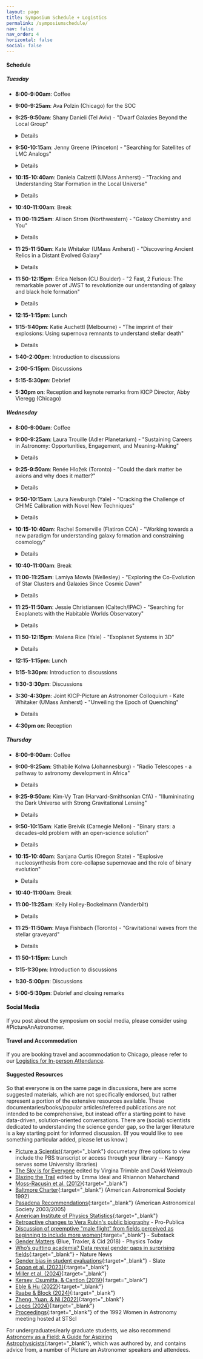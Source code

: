 ```yaml
---
layout: page
title: Symposium Schedule + Logistics
permalink: /symposiumschedule/
nav: false
nav_order: 4
horizontal: false
social: false
---
```


#### Schedule

##### Tuesday
- **8:00-9:00am**: Coffee
- **9:00-9:25am**: Ava Polzin (Chicago) for the SOC
- **9:25-9:50am**: Shany Danieli (Tel Aviv) - "Dwarf Galaxies Beyond the Local Group"
	<details>
		Low-mass (dwarf) galaxies are key to probing dark matter and galaxy formation on small scales but remain challenging to detect and study. Research has largely focused on Milky Way satellites, but advances in telescopes and imaging now enable studies beyond the Local Group. I will review obstacles to studying distant dwarfs, highlight discoveries revealing their remarkable diversity, and discuss size-mass outliers, dark matter variations, and globular cluster populations. I will conclude with ongoing and future surveys essential for mapping the broader dwarf galaxy population.
	</details>

- **9:50-10:15am**: Jenny Greene (Princeton) - "Searching for Satellites of LMC Analogs"
	<details>
		Low-mass dwarf galaxies with stellar masses less than a billion suns have provided some of the most stringent tests of the nature of dark matter on small scales. Large new samples of such galaxies are efficiently selected as satellites of Milky-Way mass galaxies. However, interesting new tests of the nature of dark matter and galaxy evolution are opened if we can chart the satellites systems of LMC analogs as well. I will present initial results from the first eight hosts in ELVES-Dwarf, which uses the surface brightness fluctuation technique to efficiently find galaxy groups around low-mass hosts.
	</details>

- **10:15-10:40am**: Daniela Calzetti (UMass Amherst) - "Tracking and Understanding Star Formation in the Local Universe"
	<details>
		Our ability to trace star formation and the ensuing stellar feedback hinges on our ability to measure star formation rates with accuracy. This usually implies understanding how tracers may be affected by extraneous contributions, e.g., from older stellar populations non involved in the star formation. I will provide a short review of the current status of star formation rate tracers and how they reflect the complex multi-scale ecosystem of galaxies.
	</details>

- **10:40-11:00am**: Break
- **11:00-11:25am**: Allison Strom (Northwestern) - "Galaxy Chemistry and You"
	<details>
		The chemistry of gas and stars in galaxies connects many seemingly disparate areas of astrophysics, from planet formation and stellar evolution to the enrichment and physical state of the circumgalactic and intergalactic media. Because heavy elements are the end product of converting gas to stars, the abundance and distribution of different elements in and around galaxies tells the story of how galaxies grow and change over time. Astronomers have been studying the chemistry of galaxies outside the Milky Way for well over 50 years, but only in the last decade have detailed studies of galaxy enrichment in the distant universe been possible. Using premier facilities like the Keck Telescopes and the James Webb Space Telescope, we have made significant advances in characterizing galaxies that were forming at early times---particularly during "Cosmic Noon," the period 8-12 Gyr ago when about half of all the stars in the universe were formed. I will discuss how innovative techniques for determining galaxy chemistry have helped to create a more nuanced picture of these young systems and allowed us to make connections between galaxies, their stellar populations, and their gaseous environments over cosmic time.
	</details>

- **11:25-11:50am**: Kate Whitaker (UMass Amherst) - "Discovering Ancient Relics in a Distant Evolved Galaxy"
	<details>
		Globular clusters are some of the oldest bound structures in the Universe and thus hold clues to the earliest epochs of star formation and galaxy assembly.  However,  accurate age measurements of ancient star clusters are challenging due to the age-metallicity degeneracy. In this talk, I will share the discovery of a large population of globular cluster candidates within the 'Relic', a massive, evolved galaxy existing only 2.5 billion years after the Big Bang.  The Relic is a unique laboratory that enables the first connection between long-lived, high-redshift star clusters and local stellar populations, offering insights into the early stages of globular cluster evolution and the broader processes of galaxy assembly.  Through personal anecdotes centered around being a woman, a mother, an astronomer, and a mentor, I will also weave into this story a few of my own lessons learned over the course of my career.
	</details>

- **11:50-12:15pm**: Erica Nelson (CU Boulder) - "2 Fast, 2 Furious: The remarkable power of JWST to revolutionize our understanding of galaxy and black hole formation"
	<details>
		The launch and commissioning of the James Webb Space Telescope is ushering in a new era in our understanding of our cosmic origins. Galaxies are a fundamental building block of the universe, yet how they formed has remained enigmatic owing to our inability to observe them at early cosmic times. In just the first two and a half years of data, JWST has already upended our understanding of galaxy and black hole growth in the early universe. In this talk I will discuss some of the surprising results that have come out of our work with JWST and their impact on our understanding of the formation and evolution of galaxies. This includes remarkably mature galaxies at early times, galaxies so luminous they allow us to see much further back in time than we thought possible, overmassive black holes, bulges where we thought there were none, and a new method for measuring kinematics that has revealed a monstrous spinning disk 1 billion years after the big bang. Galaxy and black hole growth in the early universe appears to have happened much more rapidly than previously thought, defying predictions from theoretical models. I’ll conclude with a discussion of where the field is moving and the rich discovery space in this new era of extragalactic astrophysics.
	</details>

- **12:15-1:15pm**: Lunch
- **1:15-1:40pm**: Katie Auchettl (Melbourne) - "The imprint of their explosions: Using supernova remnants to understand stellar death"
	<details>
	One of the most uncertain aspects related to our understanding of the end points of stellar evolution is the link between the progenitor star and the nature of the supernova explosion that the progenitor will undergo. Even though hundreds of supernovae are discovered each year by optical surveys, these sources are usually too distant to resolve the ejecta and immediate surrounding of the exploded star. However, due to their long lifetimes and close proximity, supernova remnants which are the long lived structures that result from the supernova explosion of either a white dwarf or a massive star, provide us with a unique opportunity to study supernova explosion and dynamics up close and in detail. In this talk, I will highlight some recent advances that have been made in the understanding of supernovae and their progenitors using multi-wavelength studies of supernovae and their remnants.
	</details>

- **1:40-2:00pm**: Introduction to discussions
- **2:00-5:15pm**: Discussions
- **5:15-5:30pm**: Debrief
- **5:30pm on**: Reception and keynote remarks from KICP Director, Abby Vieregg (Chicago)

##### Wednesday
- **8:00-9:00am**: Coffee
- **9:00-9:25am**: Laura Trouille (Adler Planetarium) - "Sustaining Careers in Astronomy: Opportunities, Engagement, and Meaning-Making"
	<details>
	A holistic approach to retention in astronomy requires a more inclusive view of career pathways beyond academia and a commitment to equipping astronomers for success in diverse roles. This talk will explore the work of AAS Committees in supporting career development, as well as opportunities within cultural institutions and other learning environments that leverage astronomical expertise. Additionally, I will highlight the efforts of the International Astronomical Union’s Office of Astronomy for Development (OAD) and the North American Regional Office in using astronomy to advance the UN Sustainable Development Goals, with a particular focus on the Women and Girls in Astronomy Project. Finally, I will discuss how public engagement serves as a powerful retention strategy, emphasizing how platforms like Zooniverse offer fertile ground for broader impacts, meaning-making, and career sustainability while contributing to research.
	</details>

- **9:25-9:50am**: Renée Hložek (Toronto) - "Could the dark matter be axions and why does it matter?"
	<details>
	Ultra-light axions are a promising dark matter candidate well motivated by high energy physics. While detection experiments hold great promise for axion detection, small-scale measurements from the cosmic microwave background (CMB) provide a window into the dark sector that is not probed by detector experiments.  I will highlight current constraints from experiments like Planck and the Atacama Cosmology Telescope (ACT) and future forecasts on these fascinating dark matter candidates.
	</details>

- **9:50-10:15am**: Laura Newburgh (Yale) - "Cracking the Challenge of CHIME Calibration with Novel New Techniques"
	<details>
	Recent cosmological data sets have shown tantalizing hints that our current model of Dark Energy may be too naive. New experiments like CHIME are poised to address this question through 3-dimensional maps of structure using the 21cm emission line from neutral hydrogen contained in abundance in galaxies. However, success hinges on our ability to remove bright foreground emission, which requires improved calibration of the instrument. In this talk, I will highlight recent progress in calibration towards our ultimate goal of improved measurements of Dark Energy, and discuss future directions for the analysis.
	</details>

- **10:15-10:40am**: Rachel Somerville (Flatiron CCA) - "Working towards a new paradigm for understanding galaxy formation and constraining cosmology"
	<details>
	A new generation of multi-tracer surveys has the potential to yield huge progress in our understanding of galaxy formation and cosmology, but only if we can overcome certain challenges. These include accurately modeling the intertwined effects of baryonic processes and the nature of dark matter and dark energy, as well as incorporating diverse types of data and observational tracers into a robust statistical framework. I will discuss the Simulating Multiscale Astrophysics to Understand Galaxies (SMAUG) and Learning the Universe projects and how we are working towards building more robust sub-grid models for astrophysical processes in simulations, developing accelerated forward models using machine learning, creating detailed multi-probe synthetic observations, and folding all of these elements into a Simulation Based Inference pipeline.
	</details>

- **10:40-11:00am**: Break
- **11:00-11:25am**: Lamiya Mowla (Wellesley) - "Exploring the Co-Evolution of Star Clusters and Galaxies Since Cosmic Dawn"
	<details>
	The most distant galaxies observed date back to when the Universe was only 5% of its current age, with progenitors of galaxies like the Milky Way being about 10,000 times less massive. Using JWST and the magnification provided by gravitational lensing, these low-mass galaxies can be detected and studied in detail. I will present JWST observations of the "Firefly Sparkle," a strongly lensed galaxy at ( z = 8.3 ) featuring massive star clusters cocooned in a diffuse arc, showcasing characteristics of a young, gas-rich galaxy in the early stages of formation. The unresolved clusters display exceptionally high surface densities, surpassing those of Milky Way globular clusters and nearby young star clusters, along with nebular-dominated spectra, low metallicity, high gas density, and elevated electron temperatures, suggesting a top-heavy initial mass function (IMF). These observations provide the first spectrophotometric view of a typical galaxy at Cosmic Dawn, highlighting JWST’s capability to investigate the co-evolution of galaxies and star clusters. I will also discuss plans to expand this work using future JWST cluster observations, aiming to deepen our understanding of the evolution of galaxy evolution.
	</details>

- **11:25-11:50am**: Jessie Christiansen (Caltech/IPAC) - "Searching for Exoplanets with the Habitable Worlds Observatory"
	<details>
	One of the most exciting endeavors in astronomy is the search for Earth 2.0 - a potentially habitable rocky planet, in the habitable zone of a Sun-like star. So far such a discovery has eluded us, but the Habitable Worlds Observatory (HWO) has set this ambitious target in its sights. In this talk I will cover the history of the search for Earth 2.0, the motivation for HWO, the path forward to a successful mission, and some of the exciting potential science cases HWO will uncover.
	</details>

- **11:50-12:15pm**: Malena Rice (Yale) - "Exoplanet Systems in 3D"
	<details>
	While thousands of exoplanets have been discovered to date, we are just beginning to scrape the surface of how their systems are constructed: how planetary orbits are oriented relative to each other and their host star, as well as how their dynamic histories can be deduced from these clues. I will discuss recent advances in examining exoplanet systems in 3D, focusing on the goal of understanding not only the properties of exoplanets themselves, but also how diverse planetary systems are globally structured. I will also share insights from my personal journey through academia as an exoplanet scientist and a woman.
	</details>

- **12:15-1:15pm**: Lunch
- **1:15-1:30pm**: Introduction to discussions
- **1:30-3:30pm**: Discussions
- **3:30-4:30pm**: Joint KICP-Picture an Astronomer Colloquium - Kate Whitaker (UMass Amherst) - "Unveiling the Epoch of Quenching"
	<details>
	When the Universe was merely a few billion years old, about half of massive galaxies had already formed the bulk of their stars and new star formation plummeted. New observations from the James Webb Space Telescope are now pushing the existence of these ‘red and dead’ (quiescent) galaxies to uncomfortably high redshifts. How these massive galaxies form so rapidly and quench at such early times remains a puzzle. Their dark matter halos should contain large gas reservoirs that should cool efficiently, sustaining star formation over long periods. In this talk, I will review the recent innovative techniques developed to probe the physical properties of early quiescent galaxies, and the key observations constraining their formation histories and molecular gas content. I will present promising paths forward towards solving this puzzle that leverage strong gravitational lensing and the capabilities of the James Webb Space Telescope and ALMA.
	</details>

- **4:30pm on**: Reception

##### Thursday

- **8:00-9:00am**: Coffee
- **9:00-9:25am**: Sthabile Kolwa (Johannesburg) - "Radio Telescopes - a pathway to astronomy development in Africa"
	<details>
	The SKA project has ushered in new and exciting opportunities for scientific discovery. Additionally, it has paved the way for tremendous development of astronomy in South Africa. Over the last decade, we have seen plenty of growth in the numbers of faculty, postdocs, and students involved directly in optical observing with SALT and radio astronomy with MeerKAT (an SKA pathfinder) which was commissioned in 2018. As a black South African and Zambian radio astronomer who has been involved with the SKA since undergrad, I have witnessed and been a part of these developments. In this talk, I will give a highlight reel of milestones for astronomy in S.A. I will also describe the impact they have had in growing astronomy as a field of study and scientific inquiry in S.A. and some other countries in the African continent. Amid the excitement of commissioning powerful telescopes, transforming the social and cultural landscape of astronomy is still a challenge. I will discuss how our colonial history, socio-economic barriers, and gender inequity can limit many from pursuing scientific careers in astronomy in Africa.
	</details>

- **9:25-9:50am**: Kim-Vy Tran (Harvard-Smithsonian CfA) - "Illumininating the Dark Universe with Strong Gravitational Lensing"
	<details>
	We are now at the start of the revolution where deep high resolution imaging that surveys increasingly vast cosmological volumes is available.  With sophisticated computer algorithms to sift through the massive legacy data-sets, the AGEL survey searches for the distinct visual signature of strong gravitational lensing to identify thousands of halos spanning a wide range in mass.  The AGEL lenses include deflectors at z>0.5 that are ideal for follow-up studies to track how mass density profiles evolve with redshift and identifying very rare compound lenses for measuring cosmological parameters.  The AGEL survey also is a resource for refining automated all-sky searches and a pathfinder for deep all-sky surveys such as EUCLID, LSST, and Roman to use strong lenses to address a range of questions in astrophysics and cosmology.

	I will also discuss representation in lead-author publications within the ASTRO 3D Centre of Excellence.  Of 443 refereed publications, women were first-author on 38% which is nearly double that of the astronomy field (~20%).  We show that the combination of female leadership and higher fraction of female members correlates with a higher fraction of female-led publications.  Our findings show that representation in refereed publications can be achieved within ~5 years by combining evidence-based recruitment strategies with representation in supervisors and collaborations.
	</details>

- **9:50-10:15am**: Katie Breivik (Carnegie Mellon) - "Binary stars: a decades-old problem with an open-science solution"
	<details>
	Binary stars play a role in nearly all areas of astrophysics, yet, comprehensive models which accurately describe all aspects of binary evolution, from birth through to the formation of stellar remnants, remain elusive. This is due, at least in part, to a relative dearth of data sets that provide measurements of binary properties and cover swaths of stellar population parameters like mass and temperature. The development of several astronomical surveys which span both the electromagnetic and gravitational wave spectra, and provide measurements of binary-star parameters, offer a unique opportunity to confront models for binary evolution with data. In this talk I will review how uncertain binary interactions shape stellar populations and discuss recent work which aims to constrain these interactions by comparing the results of binary population synthesis simulations to publically released data.
	</details>

- **10:15-10:40am**: Sanjana Curtis (Oregon State) - "Explosive nucleosynthesis from core-collapse supernovae and the role of binary evolution"
	<details>
	Core-collapse supernovae are among the most important sites of element production in the universe. Predicting their nucleosynthesis yields is thus important for understanding the compositions of metal-poor stars and for tracing the chemical evolution of galaxies. However, self-consistently simulating the explosion of a massive star and computing resulting abundances is a formidable challenge, one that requires careful computational modeling. Additionally, while almost all traditional core-collapse nucleosynthesis studies are based on single star progenitors, most massive stars are thought to exist in binaries. In this talk, I will present nucleosynthesis yields for a large suite of single-star supernova models spanning a range of masses and metallicities, exploded in spherical symmetry using the PUSH method. I will also present preliminary results from explosion simulations employing a set of stellar evolution models that includes both single and binary progenitors, and discuss how binarity impacts the landscape of core-collapse supernova outcomes and yields.
	</details>

- **10:40-11:00am**: Break
- **11:00-11:25am**: Kelly Holley-Bockelmann (Vanderbilt)
	<details>
	
	</details>

- **11:25-11:50am**: Maya Fishbach (Toronto) - "Gravitational waves from the stellar graveyard"
	<details>
	The LIGO-Virgo-KAGRA Collaboration has observed ~100 gravitational-wave sources to date, including mergers between black holes, neutron stars, and mixed neutron star-black holes. These neutron stars and black holes connect many astrophysical puzzles, including the lives and deaths of stars, star cluster dynamics, cosmic chemical enrichment, and the expansion history of the Universe. I will describe some recent astrophysical lessons from gravitational-wave discoveries.
	</details>

- **11:50-1:15pm**: Lunch
- **1:15-1:30pm**: Introduction to discussions
- **1:30-5:00pm**: Discussions
- **5:00-5:30pm**: Debrief and closing remarks


#### Social Media

If you post about the symposium on social media, please consider using #PictureAnAstronomer.

#### Travel and Accommodation

If you are booking travel and accommodation to Chicago, please refer to our [Logistics for In-person Attendance](https://pictureanastronomer.github.io/registration).


#### Suggested Resources
So that everyone is on the same page in discussions, here are some suggested materials, which are not specifically endorsed, but rather represent a portion of the extensive resources available. These documentaries/books/popular articles/refereed publications are not intended to be comprehensive, but instead offer a starting point to have data-driven, solution-oriented conversations. There are (social) scientists dedicated to understanding the science gender gap, so the larger literature is a key starting point for informed discussion. (If you would like to see something particular added, please let us know.)

- [Picture a Scientist](https://www.pbs.org/wgbh/nova/video/picture-a-scientist/){:target="_blank"} documetary (free options to view include the PBS transcript or access through your library -- Kanopy serves some University libraries)
- [The Sky is for Everyone](https://press.princeton.edu/books/hardcover/9780691207100/the-sky-is-for-everyone?srsltid=AfmBOoqP1H9EcVnvSNwZ9MasOuizZFxhmYP9iRuxSGpypHEf9LBKltkP) edited by Virgina Trimble and David Weintraub
- [Blazing the Trail](https://www.amazon.com/Blazing-Trail-Essays-Leading-Science/dp/1482709430/ref=cm_cr_arp_d_product_top?ie=UTF8) edited by Emma Ideal and Rhiannon Meharchand
- [Moss-Racusin et al. (2012)](https://www.pnas.org/doi/full/10.1073/pnas.1211286109?trk=public_post_comment-text){:target="_blank"}
- [Baltmore Charter](https://www.stsci.edu/stsci/meetings/WiA/BaltoCharter.html){:target="_blank"} (American Astronomical Society 1992)
- [Pasadena Recommendations](https://aas.org/comms/cswa/news/pasadenarecs){:target="_blank"} (American Astronomical Society 2003/2005)
- [American Institute of Physics Statistics](https://ww2.aip.org/women-in-the-sciences){:target="_blank"}
- [Retroactive changes to Vera Rubin's public biography](https://www.propublica.org/article/vera-rubin-astronomer-dei-trump) - Pro-Publica
- [Discussion of preemptive "male flight" from fields perceived as beginning to include more women](https://celestemdavis.substack.com/p/why-boys-dont-go-to-college?triedRedirect=true){:target="_blank"} - Substack
- [Gender Matters](https://pubs.aip.org/physicstoday/article/71/3/40/933906/Gender-mattersEvidence-shows-that-patterns-of) (Blue, Traxler, & Cid 2018) - Physics Today
- [Who’s quitting academia? Data reveal gender gaps in surprising fields](https://www.nature.com/articles/d41586-025-00021-6){:target="_blank"} - Nature News
- [Gender bias in student evaluations](https://slate.com/human-interest/2018/03/student-evaluations-are-discriminatory-against-female-professors.html){:target="_blank"} - Slate
- [Spoon et al. (2023)](https://www.science.org/doi/10.1126/sciadv.adi2205){:target="_blank"}
- [Miller et al. (2024)](https://psycnet.apa.org/fulltext/2025-50489-001.html){:target="_blank"}
- [Kersey, Csumitta, & Cantlon (2019)](https://www.nature.com/articles/s41539-019-0057-x){:target="_blank"}
- [Eble & Hu (2022)](https://www.nature.com/articles/s41562-022-01331-9?fromPaywallRec=false){:target="_blank"}
- [Raabe & Block (2024)](https://www.tandfonline.com/doi/full/10.1080/14616696.2024.2349217){:target="_blank"}
- [Zheng, Yuan, & Ni (2022)](https://elifesciences.org/articles/78909){:target="_blank"}
- [Lopes (2024)](https://www.sciencedirect.com/science/article/pii/S0277539524001407){:target="_blank"}
- [Proceedings](https://www.stsci.edu/contents/events/stsci/1992/september/women-at-work-a-meeting-on-the-status-of-women-in-astronomy?timeframe=past&keyword=women&page=1#event-materials){:target="_blank"} of the 1992 Women in Astronomy meeting hosted at STScI

For undergraduates/early graduate students, we also recommend [Astronomy as a Field: A Guide for Aspiring Astrophysicists](https://arxiv.org//abs/2312.04041){:target="_blank"}, which was authored by, and contains advice from, a number of Picture an Astronomer speakers and attendees.
